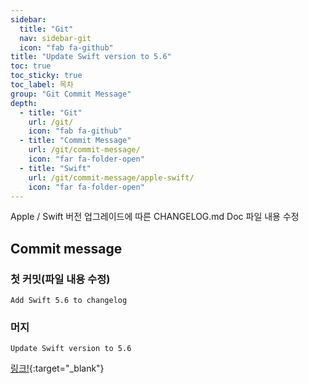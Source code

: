 ```yaml
---
sidebar:
  title: "Git"
  nav: sidebar-git
  icon: "fab fa-github"
title: "Update Swift version to 5.6"
toc: true
toc_sticky: true
toc_label: 목차
group: "Git Commit Message"
depth: 
  - title: "Git"
    url: /git/
    icon: "fab fa-github"
  - title: "Commit Message"
    url: /git/commit-message/
    icon: "far fa-folder-open"
  - title: "Swift"
    url: /git/commit-message/apple-swift/
    icon: "far fa-folder-open"
---
```

Apple / Swift 버전 업그레이드에 따른 CHANGELOG.md Doc 파일 내용 수정


## Commit message
### 첫 커밋(파일 내용 수정)
```
Add Swift 5.6 to changelog
```

### 머지
```
Update Swift version to 5.6
```

[<i class="fas fa-link"></i> 링크!](https://github.com/apple/swift/pull/38574/commits/12040ff8c30dd7c03aad27aa88b23d06d959a644){:target="_blank"}
